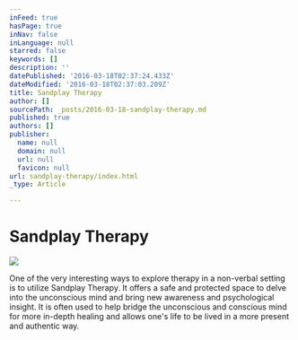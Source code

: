 ```yaml
---
inFeed: true
hasPage: true
inNav: false
inLanguage: null
starred: false
keywords: []
description: ''
datePublished: '2016-03-18T02:37:24.433Z'
dateModified: '2016-03-18T02:37:03.209Z'
title: Sandplay Therapy
author: []
sourcePath: _posts/2016-03-18-sandplay-therapy.md
published: true
authors: []
publisher:
  name: null
  domain: null
  url: null
  favicon: null
url: sandplay-therapy/index.html
_type: Article

---
```

# Sandplay Therapy
![](https://the-grid-user-content.s3-us-west-2.amazonaws.com/45cd51df-5c3f-44ae-b85f-482cbb425fc7.jpg)

One of the very interesting ways to explore therapy in a non-verbal setting is to utilize Sandplay Therapy. It offers a safe and protected space to delve into the unconscious mind and bring new awareness and psychological insight. It is often used to help bridge the unconscious and conscious mind for more in-depth healing and allows one's life to be lived in a more present and authentic way.